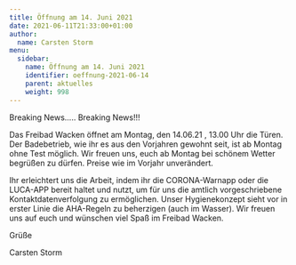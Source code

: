 ```yaml
---
title: Öffnung am 14. Juni 2021
date: 2021-06-11T21:33:00+01:00
author:
  name: Carsten Storm
menu:
  sidebar:
    name: Öffnung am 14. Juni 2021
    identifier: oeffnung-2021-06-14
    parent: aktuelles
    weight: 998
---
```


Breaking News..... Breaking News!!!

Das Freibad Wacken öffnet am Montag, den 14.06.21 , 13.00 Uhr die Türen.
Der Badebetrieb, wie ihr es aus den Vorjahren gewohnt seit, ist ab Montag ohne Test möglich.
Wir freuen uns, euch ab Montag bei schönem Wetter begrüßen zu dürfen.
Preise wie im Vorjahr unverändert.

Ihr erleichtert uns die Arbeit, indem ihr die CORONA-Warnapp oder die LUCA-APP bereit haltet und nutzt, um für uns die amtlich vorgeschriebene Kontaktdatenverfolgung zu ermöglichen.
Unser Hygienekonzept sieht vor in erster Linie die AHA-Regeln zu beherzigen (auch im Wasser).
Wir freuen uns auf euch und wünschen viel Spaß im Freibad Wacken.

Grüße

Carsten Storm
